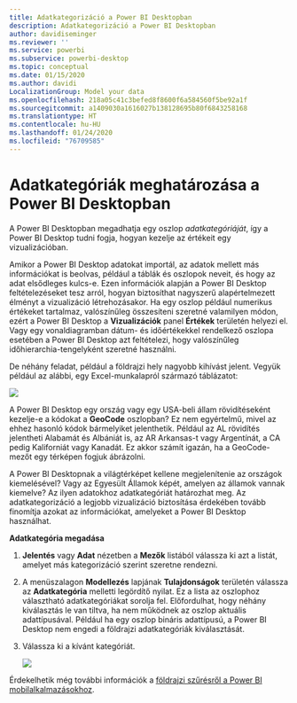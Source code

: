 ```yaml
---
title: Adatkategorizáció a Power BI Desktopban
description: Adatkategorizáció a Power BI Desktopban
author: davidiseminger
ms.reviewer: ''
ms.service: powerbi
ms.subservice: powerbi-desktop
ms.topic: conceptual
ms.date: 01/15/2020
ms.author: davidi
LocalizationGroup: Model your data
ms.openlocfilehash: 218a05c41c3befed8f8600f6a584560f5be92a1f
ms.sourcegitcommit: a1409030a1616027b138128695b80f6843258168
ms.translationtype: HT
ms.contentlocale: hu-HU
ms.lasthandoff: 01/24/2020
ms.locfileid: "76709585"
---
```

# <a name="specify-data-categories-in-power-bi-desktop"></a>Adatkategóriák meghatározása a Power BI Desktopban
A Power BI Desktopban megadhatja egy oszlop *adatkategóriáját*, így a Power BI Desktop tudni fogja, hogyan kezelje az értékeit egy vizualizációban.

Amikor a Power BI Desktop adatokat importál, az adatok mellett más információkat is beolvas, például a táblák és oszlopok neveit, és hogy az adat elsődleges kulcs-e. Ezen információk alapján a Power BI Desktop feltételezéseket tesz arról, hogyan biztosíthat nagyszerű alapértelmezett élményt a vizualizáció létrehozásakor.
Ha egy oszlop például numerikus értékeket tartalmaz, valószínűleg összesíteni szeretné valamilyen módon, ezért a Power BI Desktop a **Vizualizációk** panel **Értékek** területén helyezi el. Vagy egy vonaldiagramban dátum- és időértékekkel rendelkező oszlopa esetében a Power BI Desktop azt feltételezi, hogy valószínűleg időhierarchia-tengelyként szeretné használni.

De néhány feladat, például a földrajzi hely nagyobb kihívást jelent. Vegyük például az alábbi, egy Excel-munkalapról származó táblázatot:

![](media/desktop-data-categorization/datacategorizationtable.png)

A Power BI Desktop egy ország vagy egy USA-beli állam rövidítéseként kezelje-e a kódokat a **GeoCode** oszlopban?  Ez nem egyértelmű, mivel az ehhez hasonló kódok bármelyiket jelenthetik. Például az AL rövidítés jelentheti Alabamát és Albániát is, az AR Arkansas-t vagy Argentínát, a CA pedig Kaliforniát vagy Kanadát. Ez akkor számít igazán, ha a GeoCode-mezőt egy térképen fogjuk ábrázolni. 

A Power BI Desktopnak a világtérképet kellene megjelenítenie az országok kiemelésével? Vagy az Egyesült Államok képét, amelyen az államok vannak kiemelve?  Az ilyen adatokhoz adatkategóriát határozhat meg. Az adatkategorizáció a legjobb vizualizáció biztosítása érdekében tovább finomítja azokat az információkat, amelyeket a Power BI Desktop használhat.  

**Adatkategória megadása**

1. **Jelentés** vagy **Adat** nézetben a **Mezők** listából válassza ki azt a listát, amelyet más kategorizáció szerint szeretne rendezni.
2. A menüszalagon **Modellezés** lapjának **Tulajdonságok** területén válassza az **Adatkategória** melletti legördítő nyilat.  Ez a lista az oszlophoz választható adatkategóriákat sorolja fel. Előfordulhat, hogy néhány kiválasztás le van tiltva, ha nem működnek az oszlop aktuális adattípusával.  Például ha egy oszlop bináris adattípusú, a Power BI Desktop nem engedi a földrajzi adatkategóriák kiválasztását. 
3. Válassza ki a kívánt kategóriát.

   ![](media/desktop-data-categorization/desktop-data-categorization.png)

Érdekelhetik még további információk a [földrajzi szűrésről a Power BI mobilalkalmazásokhoz](desktop-mobile-geofiltering.md).

